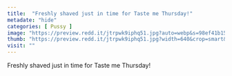 ```yaml
---
title:  "Freshly shaved just in time for Taste me Thursday!"
metadate: "hide"
categories: [ Pussy ]
image: "https://preview.redd.it/jtrpwk9iphq51.jpg?auto=webp&s=98ef41b15d988b3b893710a34295c226dbe53da7"
thumb: "https://preview.redd.it/jtrpwk9iphq51.jpg?width=640&crop=smart&auto=webp&s=1c24ff42bd1742b8f9ceb0166096dd3b3737b2c7"
visit: ""
---
```

Freshly shaved just in time for Taste me Thursday!
